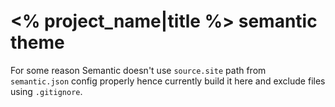 # <% project_name|title %> semantic theme

For some reason Semantic doesn't use `source.site` path from `semantic.json` config properly hence currently build it
here and exclude files using `.gitignore`.
